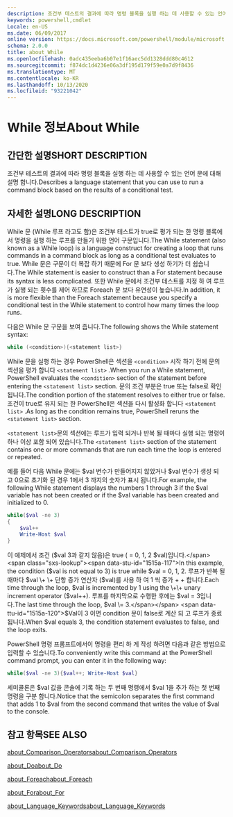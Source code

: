 ```yaml
---
description: 조건부 테스트의 결과에 따라 명령 블록을 실행 하는 데 사용할 수 있는 언어 문에 대해 설명 합니다.
keywords: powershell,cmdlet
Locale: en-US
ms.date: 06/09/2017
online version: https://docs.microsoft.com/powershell/module/microsoft.powershell.core/about/about_while?view=powershell-6&WT.mc_id=ps-gethelp
schema: 2.0.0
title: about_While
ms.openlocfilehash: 0adc435eeba6b07e1f16aec5dd1328ddd80c4612
ms.sourcegitcommit: f874dc1d4236e06a3df195d179f59e0a7d9f8436
ms.translationtype: MT
ms.contentlocale: ko-KR
ms.lasthandoff: 10/13/2020
ms.locfileid: "93221042"
---
```

# <a name="about-while"></a><span data-ttu-id="1515a-104">While 정보</span><span class="sxs-lookup"><span data-stu-id="1515a-104">About While</span></span>

## <a name="short-description"></a><span data-ttu-id="1515a-105">간단한 설명</span><span class="sxs-lookup"><span data-stu-id="1515a-105">SHORT DESCRIPTION</span></span>
<span data-ttu-id="1515a-106">조건부 테스트의 결과에 따라 명령 블록을 실행 하는 데 사용할 수 있는 언어 문에 대해 설명 합니다.</span><span class="sxs-lookup"><span data-stu-id="1515a-106">Describes a language statement that you can use to run a command block based on the results of a conditional test.</span></span>

## <a name="long-description"></a><span data-ttu-id="1515a-107">자세한 설명</span><span class="sxs-lookup"><span data-stu-id="1515a-107">LONG DESCRIPTION</span></span>

<span data-ttu-id="1515a-108">While 문 (While 루프 라고도 함)은 조건부 테스트가 true로 평가 되는 한 명령 블록에서 명령을 실행 하는 루프를 만들기 위한 언어 구문입니다.</span><span class="sxs-lookup"><span data-stu-id="1515a-108">The While statement (also known as a While loop) is a language construct for creating a loop that runs commands in a command block as long as a conditional test evaluates to true.</span></span> <span data-ttu-id="1515a-109">While 문은 구문이 더 복잡 하기 때문에 For 문 보다 생성 하기가 더 쉽습니다.</span><span class="sxs-lookup"><span data-stu-id="1515a-109">The While statement is easier to construct than a For statement because its syntax is less complicated.</span></span> <span data-ttu-id="1515a-110">또한 While 문에서 조건부 테스트를 지정 하 여 루프가 실행 되는 횟수를 제어 하므로 Foreach 문 보다 유연성이 높습니다.</span><span class="sxs-lookup"><span data-stu-id="1515a-110">In addition, it is more flexible than the Foreach statement because you specify a conditional test in the While statement to control how many times the loop runs.</span></span>

<span data-ttu-id="1515a-111">다음은 While 문 구문을 보여 줍니다.</span><span class="sxs-lookup"><span data-stu-id="1515a-111">The following shows the While statement syntax:</span></span>

```powershell
while (<condition>){<statement list>}
```

<span data-ttu-id="1515a-112">While 문을 실행 하는 경우 PowerShell은 섹션을 `<condition>` 시작 하기 전에 문의 섹션을 평가 합니다 `<statement list>` .</span><span class="sxs-lookup"><span data-stu-id="1515a-112">When you run a While statement, PowerShell evaluates the `<condition>` section of the statement before entering the `<statement list>` section.</span></span> <span data-ttu-id="1515a-113">문의 조건 부분은 true 또는 false로 확인 됩니다.</span><span class="sxs-lookup"><span data-stu-id="1515a-113">The condition portion of the statement resolves to either true or false.</span></span> <span data-ttu-id="1515a-114">조건이 true로 유지 되는 한 PowerShell은 섹션을 다시 활성화 합니다 `<statement list>` .</span><span class="sxs-lookup"><span data-stu-id="1515a-114">As long as the condition remains true, PowerShell reruns the `<statement list>` section.</span></span>

<span data-ttu-id="1515a-115">`<statement list>`문의 섹션에는 루프가 입력 되거나 반복 될 때마다 실행 되는 명령이 하나 이상 포함 되어 있습니다.</span><span class="sxs-lookup"><span data-stu-id="1515a-115">The `<statement list>` section of the statement contains one or more commands that are run each time the loop is entered or repeated.</span></span>

<span data-ttu-id="1515a-116">예를 들어 다음 While 문에는 $val 변수가 만들어지지 않았거나 $val 변수가 생성 되 고 0으로 초기화 된 경우 1에서 3 까지의 숫자가 표시 됩니다.</span><span class="sxs-lookup"><span data-stu-id="1515a-116">For example, the following While statement displays the numbers 1 through 3 if the $val variable has not been created or if the $val variable has been created and initialized to 0.</span></span>

```powershell
while($val -ne 3)
{
    $val++
    Write-Host $val
}
```

<span data-ttu-id="1515a-117">이 예제에서 조건 ($val 3과 같지 않음)은 true ( \= 0, 1, 2 $val)입니다.</span><span class="sxs-lookup"><span data-stu-id="1515a-117">In this example, the condition ($val is not equal to 3) is true while $val \= 0, 1, 2.</span></span> <span data-ttu-id="1515a-118">루프가 반복 될 때마다 $val \+ \+ 단항 증가 연산자 ($val)를 사용 하 여 1 씩 증가 \+ \+ 합니다.</span><span class="sxs-lookup"><span data-stu-id="1515a-118">Each time through the loop, $val is incremented by 1 using the \+\+ unary increment operator ($val\+\+).</span></span> <span data-ttu-id="1515a-119">루프를 마지막으로 수행한 후에는 $val \= 3입니다.</span><span class="sxs-lookup"><span data-stu-id="1515a-119">The last time through the loop, $val \= 3.</span></span> <span data-ttu-id="1515a-120">$Val이 3 이면 condition 문이 false로 계산 되 고 루프가 종료 됩니다.</span><span class="sxs-lookup"><span data-stu-id="1515a-120">When $val equals 3, the condition statement evaluates to false, and the loop exits.</span></span>

<span data-ttu-id="1515a-121">PowerShell 명령 프롬프트에서이 명령을 편리 하 게 작성 하려면 다음과 같은 방법으로 입력할 수 있습니다.</span><span class="sxs-lookup"><span data-stu-id="1515a-121">To conveniently write this command at the PowerShell command prompt, you can enter it in the following way:</span></span>

```powershell
while($val -ne 3){$val++; Write-Host $val}
```

<span data-ttu-id="1515a-122">세미콜론은 $val 값을 콘솔에 기록 하는 두 번째 명령에서 $val 1을 추가 하는 첫 번째 명령을 구분 합니다.</span><span class="sxs-lookup"><span data-stu-id="1515a-122">Notice that the semicolon separates the first command that adds 1 to $val from the second command that writes the value of $val to the console.</span></span>

## <a name="see-also"></a><span data-ttu-id="1515a-123">참고 항목</span><span class="sxs-lookup"><span data-stu-id="1515a-123">SEE ALSO</span></span>

[<span data-ttu-id="1515a-124">about_Comparison_Operators</span><span class="sxs-lookup"><span data-stu-id="1515a-124">about_Comparison_Operators</span></span>](about_Comparison_Operators.md)

[<span data-ttu-id="1515a-125">about_Do</span><span class="sxs-lookup"><span data-stu-id="1515a-125">about_Do</span></span>](about_Do.md)

[<span data-ttu-id="1515a-126">about_Foreach</span><span class="sxs-lookup"><span data-stu-id="1515a-126">about_Foreach</span></span>](about_Foreach.md)

[<span data-ttu-id="1515a-127">about_For</span><span class="sxs-lookup"><span data-stu-id="1515a-127">about_For</span></span>](about_For.md)

[<span data-ttu-id="1515a-128">about_Language_Keywords</span><span class="sxs-lookup"><span data-stu-id="1515a-128">about_Language_Keywords</span></span>](about_Language_Keywords.md)

